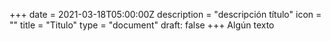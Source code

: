 +++
date = 2021-03-18T05:00:00Z
description = "descripción título"
icon = ""
title = "Titulo"
type = "document"
draft: false
+++
Algún texto